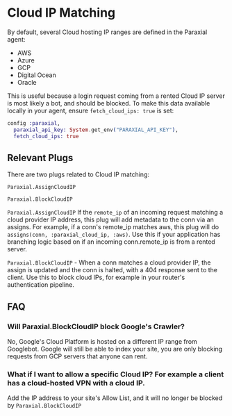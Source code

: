 # Cloud IP Matching

By default, several Cloud hosting IP ranges are defined in the Paraxial agent:

- AWS
- Azure
- GCP
- Digital Ocean
- Oracle

This is useful because a login request coming from a rented Cloud IP server is most likely a bot, and should be blocked. To make this data available locally in your agent, ensure `fetch_cloud_ips: true` is set:

```elixir
config :paraxial,
  paraxial_api_key: System.get_env("PARAXIAL_API_KEY"),
  fetch_cloud_ips: true
```

## Relevant Plugs

There are two plugs related to Cloud IP matching:

`Paraxial.AssignCloudIP`

`Paraxial.BlockCloudIP`


`Paraxial.AssignCloudIP` If the `remote_ip` of an incoming request matching a cloud provider IP address, this plug will add metadata to the conn via an assigns. For example, if a conn's remote_ip matches aws, this plug will do `assigns(conn, :paraxial_cloud_ip, :aws)`. Use this if your application has branching logic based on if an incoming conn.remote_ip is from a rented server.

`Paraxial.BlockCloudIP` - When a conn matches a cloud provider IP, the assign is updated and the conn is halted, with a 404 response sent to the client. Use this to block cloud IPs, for example in your router's authentication pipeline.

## FAQ

### Will Paraxial.BlockCloudIP block Google's Crawler?

No, Google's Cloud Platform is hosted on a different IP range from Googlebot. Google will still be able to index your site, you are only blocking requests from GCP servers that anyone can rent. 

### What if I want to allow a specific Cloud IP? For example a client has a cloud-hosted VPN with a cloud IP.

Add the IP address to your site's Allow List, and it will no longer be blocked by `Paraxial.BlockCloudIP`  

